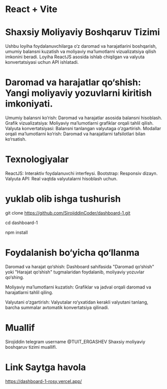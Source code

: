 # React + Vite


# Shaxsiy Moliyaviy Boshqaruv Tizimi
Ushbu loyiha foydalanuvchilarga o‘z daromad va harajatlarini boshqarish, umumiy balansni kuzatish va moliyaviy ma’lumotlarni vizualizatsiya qilish imkonini beradi. Loyiha ReactJS asosida ishlab chiqilgan va valyuta konvertatsiyasi uchun API ishlatadi.


# Daromad va harajatlar qo‘shish: Yangi moliyaviy yozuvlarni kiritish imkoniyati.
 Umumiy balansni ko‘rish: Daromad va harajatlar asosida balansni hisoblash.
 Grafik vizualizatsiya: Moliyaviy ma’lumotlarni grafiklar orqali tahlil qilish.
 Valyuta konvertatsiyasi: Balansni tanlangan valyutaga o‘zgartirish.
 Modallar orqali ma’lumotlarni ko‘rish: Daromad va harajatlarni tafsilotlari bilan ko‘rsatish.


# Texnologiyalar
 ReactJS: Interaktiv foydalanuvchi interfeysi.
 Bootstrap: Responsiv dizayn.
 Valyuta API: Real vaqtda valyutalarni hisoblash uchun.

# yuklab olib ishga tushurish
 git clone https://github.com/SirojiddinCoder/dashboard-1.git
  
  cd dashboard-1

  npm install

 # Foydalanish bo‘yicha qo‘llanma
Daromad va harajat qo‘shish:
Dashboard sahifasida "Daromad qo‘shish" yoki "Harajat qo‘shish" tugmalaridan foydalanib, moliyaviy yozuvlar qo‘shing.

Moliyaviy ma’lumotlarni kuzatish:
Grafiklar va jadval orqali daromad va harajatlarni tahlil qiling.

Valyutani o‘zgartirish:
Valyutalar ro‘yxatidan kerakli valyutani tanlang, barcha summalar avtomatik konvertatsiya qilinadi.


# Muallif
Sirojiddin telegram username @TUIT_ERGASHEV
Shaxsiy moliyaviy boshqaruv tizimi muallifi.

# Link Saytga havola

https://dashboard-1-rosy.vercel.app/